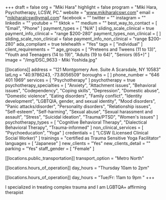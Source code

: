 +++
draft = false
org = "Miki Hara"
highlight = false
program = "Miki Hara, Psychotherapy, LCSW, PC."
website = "www.mikiharalcswr.com"
email = "mikiharalcsw@ymail.com"
facebook = ""
twitter = ""
instagram = ""
linkedin = ""
youtube = ""
tiktok = ""
medium = ""
best_way_to_contact = [ "Email", "Phone" ]
payment_types = [ "N/A" ]
sliding_scale_clinical = true
payment_info_clinical = "range $200-280"
payment_types_non_clinical = [ ]
sliding_scale_non_clinical = false
payment_info_non_clinical = "range $200-280"
ada_compliant = true
telehealth = "Yes"
tags = [ "individual" ]
client_requirements = ""
age_groups = [
  "Preteens and Tweens (11 to 13)",
  "Youth and Teenagers (14 to 19)",
  "Adults (19 to 64)",
  "Seniors (65+)"
]
image = "/img/DSC_9633 - Miki Yoshida.jpg"

[[locations]]
address = "121 Montgomery Ave. Suite A Scarsdale, NY 10583"
latLng = "40.9786243, -73.8056509"
boroughs = [ ]
phone_number = "646 401 1969"
services = [ "Psychotherapy" ]
psychotherapy = true
psychotherapy_specialties = [
  "Anxiety",
  "Attachment issues",
  "Behavioral issues",
  "Codependency",
  "Coping skills",
  "Depression",
  "Domestic abuse",
  "Domestic violence",
  "Eating disorders",
  "Family conflict",
  "Identity development",
  "LGBTQIA, gender, and sexual identity",
  "Mood disorders",
  "Panic attacks/disorder",
  "Personality disorders",
  "Relationship issues",
  "Self-esteem",
  "Self-harming",
  "Sexual abuse",
  "Sexual harassment and assault",
  "Stress",
  "Suicidal ideation",
  "Trauma/PTSD",
  "Women's issues"
]
psychotherapy_types = [
  "Cognitive Behavioral Therapy",
  "Dialectical Behavioral Therapy",
  "Trauma-informed"
]
non_clinical_services = [ "Psychoeducation", "Yoga" ]
credentials = [ "LCSW (Licensed Clinical Social Worker)" ]
trainings = "certified as Trauma Sensitive Yoga Facilitator"
languages = [ "Japanese" ]
new_clients = "Yes"
new_clients_detail = ""
parking = "Yes"
staff_gender = [ "Female" ]

  [[locations.public_transportation]]
  transport_option = "Metro North"

  [[locations.hours_of_operation]]
  day_hours = "Thursday 10am to 2pm"

  [[locations.hours_of_operation]]
  day_hours = "Tue/Fr: 11am to 9pm "
+++

I specialized in treating complex trauma and I am LGBTQA+ affirming therapist
